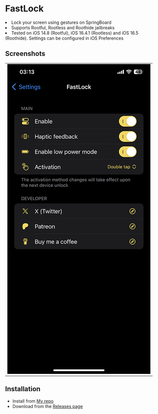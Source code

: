 # FastLock
<li>Lock your screen using gestures on SpringBoard</li>
<li>Supports Rootful, Rootless and Roothide jailbreaks</li>
<li>Tested on iOS 14.8 (Rootful), iOS 16.4.1 (Rootless) and iOS 16.5 (Roothide). Settings can be configured in iOS Preferences</li>

## Screenshots
<table>
   <tr>
      <td><img src="Sileo/screenshot1.jpg" alt="Screenshot 1" /></td>
   </tr>
</table>

## Installation
- Install from [My repo](https://dvntm0.github.io/#jb)
- Download from the [Releases page](https://github.com/dayanch96/FastLock/releases)

